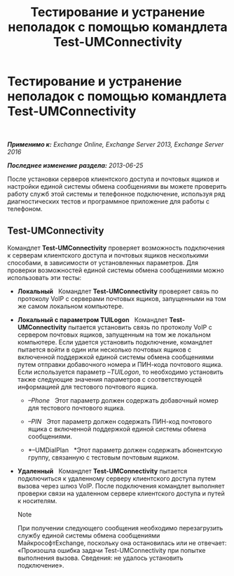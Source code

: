 ﻿---
title: 'Тестирование и устранение неполадок с помощью командлета Test-UMConnectivity'
TOCTitle: Тестирование и устранение неполадок с помощью командлета Test-UMConnectivity
ms:assetid: 08e67a99-e37f-4afd-bd58-455b62580af7
ms:mtpsurl: https://technet.microsoft.com/ru-ru/library/Aa995978(v=EXCHG.150)
ms:contentKeyID: 56271225
ms.date: 05/22/2018
mtps_version: v=EXCHG.150
ms.translationtype: MT
---

# Тестирование и устранение неполадок с помощью командлета Test-UMConnectivity

 

_**Применимо к:** Exchange Online, Exchange Server 2013, Exchange Server 2016_

_**Последнее изменение раздела:** 2013-06-25_

После установки серверов клиентского доступа и почтовых ящиков и настройки единой системы обмена сообщениями вы можете проверить работу служб этой системы и телефонное подключение, используя ряд диагностических тестов и программное приложение для работы с телефоном.

## Test-UMConnectivity

Командлет **Test-UMConnectivity** проверяет возможность подключения к серверам клиентского доступа и почтовых ящиков несколькими способами, в зависимости от установленных параметров. Для проверки возможностей единой системы обмена сообщениями можно использовать эти тесты:

  - **Локальный**   Командлет **Test-UMConnectivity** проверяет связь по протоколу VoIP с серверами почтовых ящиков, запущенными на том же самом локальном компьютере.

  - **Локальный с параметром TUILogon**   Командлет **Test-UMConnectivity** пытается установить связь по протоколу VoIP с сервером почтовых ящиков, запущенным на том же локальном компьютере. Если удается установить подключение, командлет пытается войти в один или несколько почтовых ящиков с включенной поддержкой единой системы обмена сообщениями путем отправки добавочного номера и ПИН-кода почтового ящика. Если используется параметр *–TUILogon*, то необходимо установить также следующие значения параметров с соответствующей информацией для тестового почтового ящика.
    
      - *–Phone*   Этот параметр должен содержать добавочный номер для тестового почтового ящика.
    
      - *–PIN*   Этот параметр должен содержать ПИН-код почтового ящика с включенной поддержкой единой системы обмена сообщениями.
    
      - *–UMDialPlan   *Этот параметр должен содержать абонентскую группу, связанную с тестовым почтовым ящиком.

  - **Удаленный**   Командлет **Test-UMConnectivity** пытается подключиться к удаленному серверу клиентского доступа путем вызова через шлюз VoIP. После подключения командлет выполняет проверки связи на удаленном сервере клиентского доступа и путей к носителям.
    
    > [!NOTE]  
    > При получении следующего сообщения необходимо перезагрузить службу единой системы обмена сообщениями МайкрософтExchange, поскольку она остановилась или не отвечает: «Произошла ошибка задачи Test-UMConnectivity при попытке выполнения вызова. Сведения: не удалось установить подключение».

